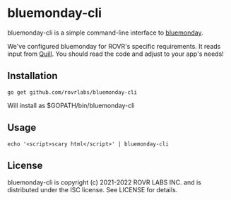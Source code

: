bluemonday-cli
==============

bluemonday-cli is a simple command-line interface to
[bluemonday](https://github.com/microcosm-cc/bluemonday).

We've configured bluemonday for ROVR's specific requirements. It reads
input from [Quill](https://github.com/quilljs/quill/). You should read
the code and adjust to your app's needs!

Installation
------------

    go get github.com/rovrlabs/bluemonday-cli

Will install as $GOPATH/bin/bluemonday-cli

Usage
-----

`echo '<script>scary html</script>' | bluemonday-cli`

License
-------

bluemonday-cli is copyright (c) 2021-2022 ROVR LABS INC. and is
distributed under the ISC license. See LICENSE for details.
